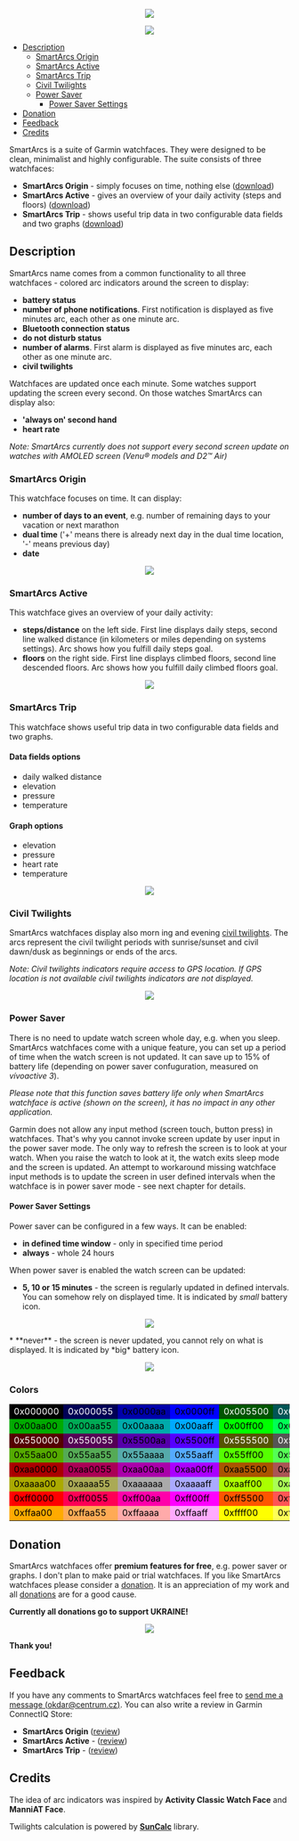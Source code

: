 <p align="center" width="100%">
    <img src="stand_with_ukraine.png">
</p>
<p align="center" width="100%">
    <img src="suite.png"> 
</p>

* [Description](#description)
  * [SmartArcs Origin](#smartarcs-origin)
  * [SmartArcs Active](#smartarcs-active)
  * [SmartArcs Trip](#smartarcs-trip)
  * [Civil Twilights](#civil-twilights)
  * [Power Saver](#power-saver)
    * [Power Saver Settings](#power-saver-settings)
* [Donation](#donation)
* [Feedback](#feedback)
* [Credits](#credits)

SmartArcs is a suite of Garmin watchfaces. They were designed to be clean, minimalist and highly configurable. The suite consists of three watchfaces:
* **SmartArcs Origin** - simply focuses on time, nothing else ([download](https://apps.garmin.com/en-US/apps/073e2cbc-f25e-44b9-ab59-4966fa5abbd6))
* **SmartArcs Active** - gives an overview of your daily activity (steps and floors) ([download](https://apps.garmin.com/en-US/apps/3f5e481a-5f9e-4764-b2d5-5e9b174e2a98))
* **SmartArcs Trip** - shows useful trip data in two configurable data fields and two graphs ([download](https://apps.garmin.com/en-US/apps/a1bfdf21-bde7-4d63-925f-a6a04cb84aff))

## Description
SmartArcs name comes from a common functionality to all three watchfaces - colored arc indicators around the screen to display:
* **battery status**
* **number of phone notifications**. First notification is displayed as five minutes arc, each other as one minute arc.
* **Bluetooth connection status**
* **do not disturb status**
* **number of alarms**. First alarm is displayed as five minutes arc, each other as one minute arc.
* **civil twilights**

Watchfaces are updated once each minute. Some watches support updating the screen every second. On those watches SmartArcs can display also:
* **'always on' second hand**
* **heart rate**

*Note: SmartArcs currently does not support every second screen update on watches with AMOLED screen (Venu® models and D2™ Air)*

### SmartArcs Origin
This watchface focuses on time. It can display:
* **number of days to an event**, e.g. number of remaining days to your vacation or next marathon
* **dual time** ('+' means there is already next day in the dual time location, '-' means previous day)
* **date**
<p align="center" width="100%">
    <img src="smartarcs_origin.png"> 
</p>

### SmartArcs Active
This watchface gives an overview of your daily activity:
* **steps/distance** on the left side. First line displays daily steps, second line walked distance (in kilometers or miles depending on systems settings). Arc shows how you fulfill daily steps goal.
* **floors** on the right side. First line displays climbed floors, second line descended floors. Arc shows how you fulfill daily climbed floors goal.
<p align="center" width="100%">
    <img src="smartarcs_active.png"> 
</p>

### SmartArcs Trip
This watchface shows useful trip data in two configurable data fields and two graphs.

#### Data fields options
* daily walked distance
* elevation
* pressure
* temperature

#### Graph options
* elevation
* pressure
* heart rate
* temperature
<p align="center" width="100%">
    <img src="smartarcs_trip.png"> 
</p>

### Civil Twilights
SmartArcs watchfaces display also morn
ing and evening [civil twilights](https://en.wikipedia.org/wiki/Twilight#Civil_twilight). The arcs represent the civil twilight periods with sunrise/sunset and civil dawn/dusk as beginnings or ends of the arcs.

*Note: Civil twilights indicators require access to GPS location. If GPS location is not available civil twilights indicators are not displayed.*

<p align="center" width="100%">
    <img src="sun.png"> 
</p>

### Power Saver
There is no need to update watch screen whole day, e.g. when you sleep. SmartArcs watchfaces come with a unique feature, you can set up a period of time when the watch screen is not updated. It can save up to 15% of battery life (depending on power saver confuguration, measured on *vívoactive 3*).

*Please note that this function saves battery life only when SmartArcs watchface is active (shown on the screen), it has no impact in any other application.*

Garmin does not allow any input method (screen touch, button press) in watchfaces. That's why you cannot invoke screen update by user input in the power saver mode. The only way to refresh the screen is to look at your watch. When you raise the watch to look at it, the watch exits sleep mode and the screen is updated. An attempt to workaround missing watchface input methods is to update the screen in user defined intervals when the watchface is in power saver mode - see next chapter for details.

#### Power Saver Settings
Power saver can be configured in a few ways. It can be enabled:
* **in defined time window** - only in specified time period
* **always** - whole 24 hours

When power saver is enabled the watch screen can be updated:
* **5, 10 or 15 minutes** - the screen is regularly updated in defined intervals. You can somehow rely on displayed time. It is indicated by *small* battery icon.
<p align="center" width="100%">
    <img src="power_saver_small.png"> 
</p>
* **never** - the screen is never updated, you cannot rely on what is displayed. It is indicated by *big* battery icon.
<p align="center" width="100%">
    <img src="power_saver_big.png"> 
</p>

### Colors

<table class="palette">
<tbody><tr>
 <td style="background-color: #000000; color:white">0x000000</td>
 <td style="background-color: #000055; color:white">0x000055</td>
 <td style="background-color: #0000aa; color:black">0x0000aa</td>
 <td style="background-color: #0000ff; color:black">0x0000ff</td>
 <td style="background-color: #005500; color:white">0x005500</td>
 <td style="background-color: #005555; color:white">0x005555</td>
 <td style="background-color: #0055aa; color:black">0x0055aa</td>
 <td style="background-color: #0055ff; color:black">0x0055ff</td>
</tr><tr>
 <td style="background-color: #00aa00; color:black">0x00aa00</td>
 <td style="background-color: #00aa55; color:black">0x00aa55</td>
 <td style="background-color: #00aaaa; color:black">0x00aaaa</td>
 <td style="background-color: #00aaff; color:black">0x00aaff</td>
 <td style="background-color: #00ff00; color:black">0x00ff00</td>
 <td style="background-color: #00ff55; color:black">0x00ff55</td>
 <td style="background-color: #00ffaa; color:black">0x00ffaa</td>
 <td style="background-color: #00ffff; color:black">0x00ffff</td>
</tr><tr>
 <td style="background-color: #550000; color:white">0x550000</td>
 <td style="background-color: #550055; color:white">0x550055</td>
 <td style="background-color: #5500aa; color:black">0x5500aa</td>
 <td style="background-color: #5500ff; color:black">0x5500ff</td>
 <td style="background-color: #555500; color:white">0x555500</td>
 <td style="background-color: #555555; color:white">0x555555</td>
 <td style="background-color: #5555aa; color:black">0x5555aa</td>
 <td style="background-color: #5555ff; color:black">0x5555ff</td>
</tr><tr>
 <td style="background-color: #55aa00; color:black">0x55aa00</td>
 <td style="background-color: #55aa55; color:black">0x55aa55</td>
 <td style="background-color: #55aaaa; color:black">0x55aaaa</td>
 <td style="background-color: #55aaff; color:black">0x55aaff</td>
 <td style="background-color: #55ff00; color:black">0x55ff00</td>
 <td style="background-color: #55ff55; color:black">0x55ff55</td>
 <td style="background-color: #55ffaa; color:black">0x55ffaa</td>
 <td style="background-color: #55ffff; color:black">0x55ffff</td>
</tr><tr>
 <td style="background-color: #aa0000; color:black">0xaa0000</td>
 <td style="background-color: #aa0055; color:black">0xaa0055</td>
 <td style="background-color: #aa00aa; color:black">0xaa00aa</td>
 <td style="background-color: #aa00ff; color:black">0xaa00ff</td>
 <td style="background-color: #aa5500; color:black">0xaa5500</td>
 <td style="background-color: #aa5555; color:black">0xaa5555</td>
 <td style="background-color: #aa55aa; color:black">0xaa55aa</td>
 <td style="background-color: #aa55ff; color:black">0xaa55ff</td>
</tr><tr>
 <td style="background-color: #aaaa00; color:black">0xaaaa00</td>
 <td style="background-color: #aaaa55; color:black">0xaaaa55</td>
 <td style="background-color: #aaaaaa; color:black">0xaaaaaa</td>
 <td style="background-color: #aaaaff; color:black">0xaaaaff</td>
 <td style="background-color: #aaff00; color:black">0xaaff00</td>
 <td style="background-color: #aaff55; color:black">0xaaff55</td>
 <td style="background-color: #aaffaa; color:black">0xaaffaa</td>
 <td style="background-color: #aaffff; color:black">0xaaffff</td>
</tr><tr>
 <td style="background-color: #ff0000; color:black">0xff0000</td>
 <td style="background-color: #ff0055; color:black">0xff0055</td>
 <td style="background-color: #ff00aa; color:black">0xff00aa</td>
 <td style="background-color: #ff00ff; color:black">0xff00ff</td>
 <td style="background-color: #ff5500; color:black">0xff5500</td>
 <td style="background-color: #ff5555; color:black">0xff5555</td>
 <td style="background-color: #ff55aa; color:black">0xff55aa</td>
 <td style="background-color: #ff55ff; color:black">0xff55ff</td>
</tr><tr>
 <td style="background-color: #ffaa00; color:black">0xffaa00</td>
 <td style="background-color: #ffaa55; color:black">0xffaa55</td>
 <td style="background-color: #ffaaaa; color:black">0xffaaaa</td>
 <td style="background-color: #ffaaff; color:black">0xffaaff</td>
 <td style="background-color: #ffff00; color:black">0xffff00</td>
 <td style="background-color: #ffff55; color:black">0xffff55</td>
 <td style="background-color: #ffffaa; color:black">0xffffaa</td>
 <td style="background-color: #ffffff; color:black">0xffffff</td>
</tr>
</tbody></table>

## Donation
SmartArcs watchfaces offer **premium features for free**, e.g. power saver or graphs. I don't plan to make paid or trial watchfaces. If you like SmartArcs watchfaces please consider a [donation](https://paypal.me/RadkoNajman). It is an appreciation of my work and all [donations](https://paypal.me/RadkoNajman) are for a good cause.

**Currently all donations go to support UKRAINE!**
<p align="center" width="100%">
    <img src="ukraine.png">
</p>

<!--I resend all [donations](https://paypal.me/RadkoNajman) to non-profit organizations, mainly:

<p align="center" width="100%">
    <a href="https://www.kiva.org/"><img src="/smartarcs/kiva_logo.png" alt="" /></a> <a href="https://sharethemeal.org/"><img src="/smartarcs/sharethemeal_logo.png" alt="" /></a> <a href="https://www.msf.org/"><img src="/smartarcs/msf_logo.png" alt="" /></a>
</p>
-->

**Thank you!**

## Feedback
If you have any comments to SmartArcs watchfaces feel free to [send me a message (okdar@centrum.cz)](mailto:okdar@centrum.cz). You can also write a review in Garmin ConnectIQ Store:
* **SmartArcs Origin** ([review](https://apps.garmin.com/en-US/apps/073e2cbc-f25e-44b9-ab59-4966fa5abbd6#reviews))
* **SmartArcs Active** - ([review](https://apps.garmin.com/en-US/apps/3f5e481a-5f9e-4764-b2d5-5e9b174e2a98#reviews))
* **SmartArcs Trip** - ([review](https://apps.garmin.com/en-US/apps/a1bfdf21-bde7-4d63-925f-a6a04cb84aff#reviews))


## Credits
The idea of arc indicators was inspired by **Activity Classic Watch Face** and **ManniAT Face**.

Twilights calculation is powered by **[SunCalc](https://github.com/haraldh/SunCalc)** library.
